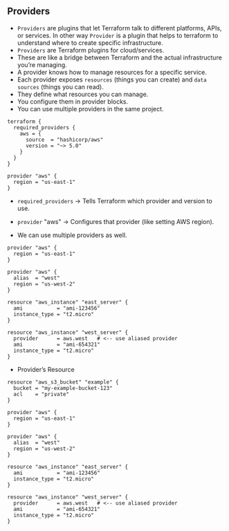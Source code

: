 ## Providers
- `Providers` are plugins that let Terraform talk to different platforms, APIs, or services. In other way `Provider` is a plugin that helps to terraform to understand where to create specific infrastructure.
- `Providers` are Terraform plugins for cloud/services.
- These are like a bridge between Terraform and the actual infrastructure you’re managing.
- A provider knows how to manage resources for a specific service.
- Each provider exposes `resources` (things you can create) and `data sources` (things you can read).
- They define what resources you can manage.
- You configure them in provider blocks.
- You can use multiple providers in the same project.

```hcl
terraform {
  required_providers {
    aws = {
      source  = "hashicorp/aws"
      version = "~> 5.0"
    }
  }
}

provider "aws" {
  region = "us-east-1"
}
```

- `required_providers` → Tells Terraform which provider and version to use.
- `provider` "aws" → Configures that provider (like setting AWS region).

- We can use multiple providers as well.
```hcl
provider "aws" {
  region = "us-east-1"
}

provider "aws" {
  alias  = "west"
  region = "us-west-2"
}

resource "aws_instance" "east_server" {
  ami           = "ami-123456"
  instance_type = "t2.micro"
}

resource "aws_instance" "west_server" {
  provider      = aws.west   # <-- use aliased provider
  ami           = "ami-654321"
  instance_type = "t2.micro"
}
```

- Provider’s Resource
```hcl
resource "aws_s3_bucket" "example" {
  bucket = "my-example-bucket-123"
  acl    = "private"
}
```

```hcl
provider "aws" {
  region = "us-east-1"
}

provider "aws" {
  alias  = "west"
  region = "us-west-2"
}

resource "aws_instance" "east_server" {
  ami           = "ami-123456"
  instance_type = "t2.micro"
}

resource "aws_instance" "west_server" {
  provider      = aws.west   # <-- use aliased provider
  ami           = "ami-654321"
  instance_type = "t2.micro"
}
```

